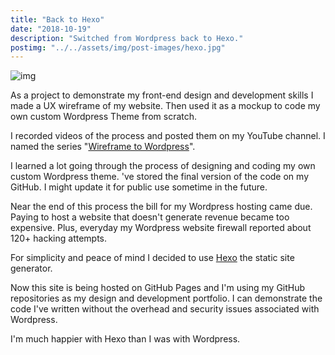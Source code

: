 ```yaml
---
title: "Back to Hexo"
date: "2018-10-19"
description: "Switched from Wordpress back to Hexo."
postimg: "../../assets/img/post-images/hexo.jpg"
---
```

![img](../../assets/img/post-images/hexo.jpg)

As a project to demonstrate my front-end design and development skills I made a UX wireframe of my website. 
Then used it as a mockup to code my own custom Wordpress Theme from scratch.

I recorded videos of the process and posted them on my YouTube channel.
I named the series "[Wireframe to Wordpress](https://www.youtube.com/watch?v=LB4vVkDTaew&list=PLtO-pPfi3wPGgEo1Y5MOoGpxWxTbvKKuN)". 

I learned a lot going through the process of designing and coding my own custom Wordpress theme. 
've stored the final version of the code on my GitHub. I might update it for public use sometime in the future.

Near the end of this process the bill for my Wordpress hosting came due. Paying to host a website that doesn't generate revenue became too expensive. Plus, everyday my Wordpress website firewall reported about 120+ hacking attempts.  

For simplicity and peace of mind I decided to use [Hexo](https://hexo.io/) the static site generator.

Now this site is being hosted on GitHub Pages and I'm using my GitHub repositories as my design and development portfolio. I can demonstrate the code I've written without the overhead and security issues associated with Wordpress.

I'm much happier with Hexo than I was with Wordpress.

